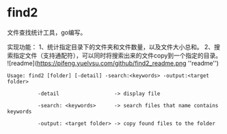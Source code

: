 # find2
文件查找统计工具，go编写。

实现功能：
1、统计指定目录下的文件夹和文件数量，以及文件大小总和。
2、搜索指定文件（支持通配符），可以同时将搜索出来的文件copy到一个指定的目录。
![readme](https://pifeng.yuelvsu.com/github/find2_readme.png ''readme'')
```
Usage: find2 [folder] [-detail] -search:<keywords> -output:<target folder>
          
          -detail                  -> display file
          
          -search: <keywords>      -> search files that name contains keywords
          
          -output: <target folder> -> copy found files to the folder
```
          
